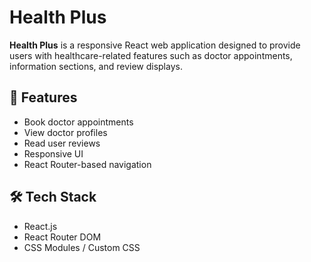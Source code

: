 # Health Plus

**Health Plus** is a responsive React web application designed to provide users with healthcare-related features such as doctor appointments, information sections, and review displays.

## 🚀 Features

- Book doctor appointments
- View doctor profiles
- Read user reviews
- Responsive UI
- React Router-based navigation

## 🛠 Tech Stack

- React.js
- React Router DOM
- CSS Modules / Custom CSS

